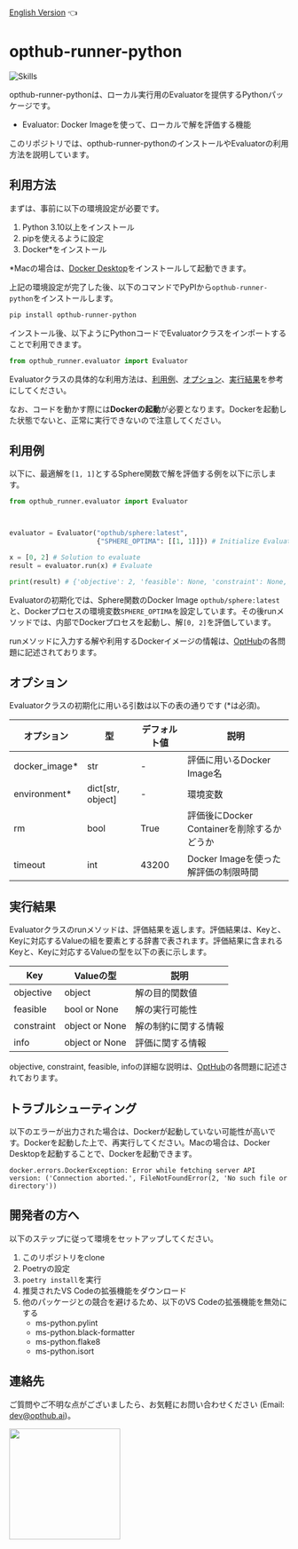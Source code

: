 [English Version](https://github.com/opthub-org/opthub-runner-python) 👈

# opthub-runner-python

![Skills](https://skillicons.dev/icons?i=py,graphql,vscode,github)

opthub-runner-pythonは、ローカル実行用のEvaluatorを提供するPythonパッケージです。

- Evaluator: Docker Imageを使って、ローカルで解を評価する機能

このリポジトリでは、opthub-runner-pythonのインストールやEvaluatorの利用方法を説明しています。


## 利用方法

まずは、事前に以下の環境設定が必要です。

1. Python 3.10以上をインストール
2. pipを使えるように設定
3. Docker\*をインストール

\*Macの場合は、[Docker Desktop](https://docs.docker.com/desktop/install/mac-install/)をインストールして起動できます。

上記の環境設定が完了した後、以下のコマンドでPyPIから`opthub-runner-python`をインストールします。
```bash
pip install opthub-runner-python
```

インストール後、以下ようにPythonコードでEvaluatorクラスをインポートすることで利用できます。

```python
from opthub_runner.evaluator import Evaluator
```

Evaluatorクラスの具体的な利用方法は、[利用例](#usage)、[オプション](#option)、[実行結果](#result)を参考にしてください。

なお、コードを動かす際には**Dockerの起動**が必要となります。Dockerを起動した状態でないと、正常に実行できないので注意してください。


## 利用例 <span id="usage"></span>
以下に、最適解を`[1, 1]`とするSphere関数で解を評価する例を以下に示します。

```python
from opthub_runner.evaluator import Evaluator



evaluator = Evaluator("opthub/sphere:latest",
                      {"SPHERE_OPTIMA": [[1, 1]]}) # Initialize Evaluator

x = [0, 2] # Solution to evaluate
result = evaluator.run(x) # Evaluate

print(result) # {'objective': 2, 'feasible': None, 'constraint': None, 'info': None}
```

Evaluatorの初期化では、Sphere関数のDocker Image `opthub/sphere:latest`と、Dockerプロセスの環境変数`SPHERE_OPTIMA`を設定しています。その後runメソッドでは、内部でDockerプロセスを起動し、解`[0, 2]`を評価しています。

runメソッドに入力する解や利用するDockerイメージの情報は、[OptHub](https://opthub.ai)の各問題に記述されております。

## オプション <span id="option"></span>
Evaluatorクラスの初期化に用いる引数は以下の表の通りです (*は必須)。

| オプション | 型 | デフォルト値 | 説明 |
|----|----|----|----|
| docker_image* | str| - | 評価に用いるDocker Image名 |
| environment* | dict[str, object] | - | 環境変数 |
| rm | bool | True | 評価後にDocker Containerを削除するかどうか |
|timeout | int | 43200 | Docker Imageを使った解評価の制限時間　|

## 実行結果 <span id="result"></span>
Evaluatorクラスのrunメソッドは、評価結果を返します。評価結果は、Keyと、Keyに対応するValueの組を要素とする辞書で表されます。評価結果に含まれるKeyと、Keyに対応するValueの型を以下の表に示します。

| Key | Valueの型 | 説明 |
|----|----|----|
| objective | object | 解の目的関数値 |
| feasible | bool or None | 解の実行可能性 |
| constraint | object or None | 解の制約に関する情報 |
| info | object or None | 評価に関する情報 |

objective, constraint, feasible, infoの詳細な説明は、[OptHub](https://opthub.ai)の各問題に記述されております。

## トラブルシューティング
以下のエラーが出力された場合は、Dockerが起動していない可能性が高いです。Dockerを起動した上で、再実行してください。Macの場合は、Docker Desktopを起動することで、Dockerを起動できます。
```shell
docker.errors.DockerException: Error while fetching server API version: ('Connection aborted.', FileNotFoundError(2, 'No such file or directory'))
```

## 開発者の方へ

以下のステップに従って環境をセットアップしてください。

1. このリポジトリをclone
2. Poetryの設定
3. `poetry install`を実行
4. 推奨されたVS Codeの拡張機能をダウンロード
5. 他のパッケージとの競合を避けるため、以下のVS Codeの拡張機能を無効にする
    - ms-python.pylint
    - ms-python.black-formatter
    - ms-python.flake8
    - ms-python.isort

## 連絡先

ご質問やご不明な点がございましたら、お気軽にお問い合わせください (Email: dev@opthub.ai)。

<img src="https://opthub.ai/assets/images/logo.svg" width="200">
